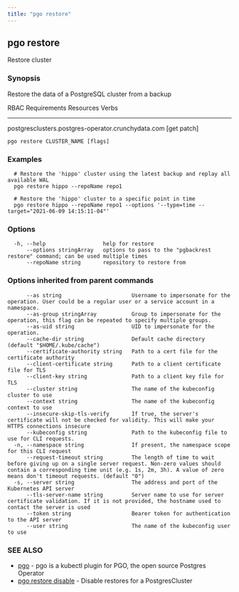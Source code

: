 ```yaml
---
title: "pgo restore"
---
```

## pgo restore

Restore cluster

### Synopsis

Restore the data of a PostgreSQL cluster from a backup

RBAC Requirements
Resources                                           Verbs
---------                                           -----
postgresclusters.postgres-operator.crunchydata.com  [get patch]

```
pgo restore CLUSTER_NAME [flags]
```

### Examples

```
  # Restore the 'hippo' cluster using the latest backup and replay all available WAL
  pgo restore hippo --repoName repo1
  
  # Restore the 'hippo' cluster to a specific point in time
  pgo restore hippo --repoName repo1 --options '--type=time --target="2021-06-09 14:15:11-04"'
```

### Options

```
  -h, --help                  help for restore
      --options stringArray   options to pass to the "pgbackrest restore" command; can be used multiple times
      --repoName string       repository to restore from
```

### Options inherited from parent commands

```
      --as string                      Username to impersonate for the operation. User could be a regular user or a service account in a namespace.
      --as-group stringArray           Group to impersonate for the operation, this flag can be repeated to specify multiple groups.
      --as-uid string                  UID to impersonate for the operation.
      --cache-dir string               Default cache directory (default "$HOME/.kube/cache")
      --certificate-authority string   Path to a cert file for the certificate authority
      --client-certificate string      Path to a client certificate file for TLS
      --client-key string              Path to a client key file for TLS
      --cluster string                 The name of the kubeconfig cluster to use
      --context string                 The name of the kubeconfig context to use
      --insecure-skip-tls-verify       If true, the server's certificate will not be checked for validity. This will make your HTTPS connections insecure
      --kubeconfig string              Path to the kubeconfig file to use for CLI requests.
  -n, --namespace string               If present, the namespace scope for this CLI request
      --request-timeout string         The length of time to wait before giving up on a single server request. Non-zero values should contain a corresponding time unit (e.g. 1s, 2m, 3h). A value of zero means don't timeout requests. (default "0")
  -s, --server string                  The address and port of the Kubernetes API server
      --tls-server-name string         Server name to use for server certificate validation. If it is not provided, the hostname used to contact the server is used
      --token string                   Bearer token for authentication to the API server
      --user string                    The name of the kubeconfig user to use
```

### SEE ALSO

* [pgo](/reference/pgo/)	 - pgo is a kubectl plugin for PGO, the open source Postgres Operator
* [pgo restore disable](/reference/pgo_restore_disable/)	 - Disable restores for a PostgresCluster

